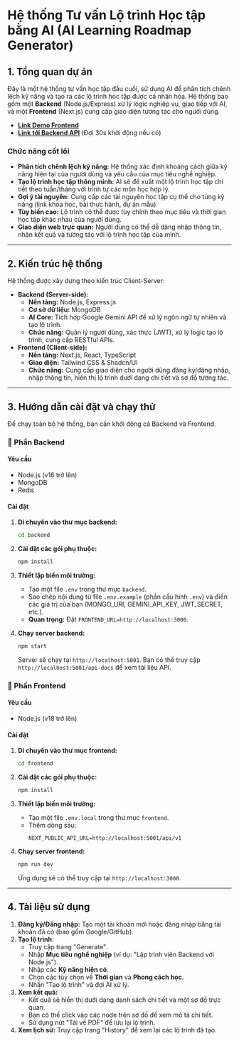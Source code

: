 # Hệ thống Tư vấn Lộ trình Học tập bằng AI (AI Learning Roadmap Generator)

<!-- ![AI Roadmap Generator](https://placehold.co/800x400/020817/FFFFFF?text=AI+Learning+Roadmap+Generator) -->

## 1. Tổng quan dự án

Đây là một hệ thống tư vấn học tập đầu cuối, sử dụng AI để phân tích chênh lệch kỹ năng và tạo ra các lộ trình học tập được cá nhân hóa. Hệ thống bao gồm một **Backend** (Node.js/Express) xử lý logic nghiệp vụ, giao tiếp với AI, và một **Frontend** (Next.js) cung cấp giao diện tương tác cho người dùng.

- **[Link Demo Frontend](https://ai-frontend-roadmap.vercel.app/)**
- **[Link tới Backend API](https://ai-backend-roadmap.onrender.com/)** (Đợi 30s khởi động nếu có)

### Chức năng cốt lõi

- **Phân tích chênh lệch kỹ năng:** Hệ thống xác định khoảng cách giữa kỹ năng hiện tại của người dùng và yêu cầu của mục tiêu nghề nghiệp.
- **Tạo lộ trình học tập thông minh:** AI sẽ đề xuất một lộ trình học tập chi tiết theo tuần/tháng với trình tự các môn học hợp lý.
- **Gợi ý tài nguyên:** Cung cấp các tài nguyên học tập cụ thể cho từng kỹ năng (link khóa học, bài thực hành, dự án mẫu).
- **Tùy biến cao:** Lộ trình có thể được tùy chỉnh theo mục tiêu và thời gian học tập khác nhau của người dùng.
- **Giao diện web trực quan:** Người dùng có thể dễ dàng nhập thông tin, nhận kết quả và tương tác với lộ trình học tập của mình.

---

## 2. Kiến trúc hệ thống

Hệ thống được xây dựng theo kiến trúc Client-Server:

- **Backend (Server-side):**
    - **Nền tảng:** Node.js, Express.js
    - **Cơ sở dữ liệu:** MongoDB
    - **AI Core:** Tích hợp Google Gemini API để xử lý ngôn ngữ tự nhiên và tạo lộ trình.
    - **Chức năng:** Quản lý người dùng, xác thực (JWT), xử lý logic tạo lộ trình, cung cấp RESTful APIs.
- **Frontend (Client-side):**
    - **Nền tảng:** Next.js, React, TypeScript
    - **Giao diện:** Tailwind CSS & Shadcn/UI
    - **Chức năng:** Cung cấp giao diện cho người dùng đăng ký/đăng nhập, nhập thông tin, hiển thị lộ trình dưới dạng chi tiết và sơ đồ tương tác.

---

## 3. Hướng dẫn cài đặt và chạy thử

Để chạy toàn bộ hệ thống, bạn cần khởi động cả Backend và Frontend.

### 🚀 Phần Backend

#### Yêu cầu

- Node.js (v16 trở lên)
- MongoDB
- Redis

#### Cài đặt

1.  **Di chuyển vào thư mục backend:**
    ```bash
    cd backend
    ```
2.  **Cài đặt các gói phụ thuộc:**
    ```bash
    npm install
    ```
3.  **Thiết lập biến môi trường:**
    -   Tạo một file `.env` trong thư mục `backend`.
    -   Sao chép nội dung từ file `.env.example` (phần cấu hình `.env`) và điền các giá trị của bạn (MONGO_URI, GEMINI_API_KEY, JWT_SECRET, etc.).
    -   **Quan trọng:** Đặt `FRONTEND_URL=http://localhost:3000`.

4.  **Chạy server backend:**
    ```bash
    npm start
    ```
    Server sẽ chạy tại `http://localhost:5001`. Bạn có thể truy cập `http://localhost:5001/api-docs` để xem tài liệu API.

### 🚀 Phần Frontend

#### Yêu cầu

- Node.js (v18 trở lên)

#### Cài đặt

1.  **Di chuyển vào thư mục frontend:**
    ```bash
    cd frontend
    ```
2.  **Cài đặt các gói phụ thuộc:**
    ```bash
    npm install
    ```
3.  **Thiết lập biến môi trường:**
    -   Tạo một file `.env.local` trong thư mục `frontend`.
    -   Thêm dòng sau:
        ```env
        NEXT_PUBLIC_API_URL=http://localhost:5001/api/v1
        ```

4.  **Chạy server frontend:**
    ```bash
    npm run dev
    ```
    Ứng dụng sẽ có thể truy cập tại `http://localhost:3000`.

---

## 4. Tài liệu sử dụng

1.  **Đăng ký/Đăng nhập:** Tạo một tài khoản mới hoặc đăng nhập bằng tài khoản đã có (bao gồm Google/GitHub).
2.  **Tạo lộ trình:**
    -   Truy cập trang "Generate".
    -   Nhập **Mục tiêu nghề nghiệp** (ví dụ: "Lập trình viên Backend với Node.js").
    -   Nhập các **Kỹ năng hiện có**.
    -   Chọn các tùy chọn về **Thời gian** và **Phong cách học**.
    -   Nhấn "Tạo lộ trình" và đợi AI xử lý.
3.  **Xem kết quả:**
    -   Kết quả sẽ hiển thị dưới dạng danh sách chi tiết và một sơ đồ trực quan.
    -   Bạn có thể click vào các node trên sơ đồ để xem mô tả chi tiết.
    -   Sử dụng nút "Tải về PDF" để lưu lại lộ trình.
4.  **Xem lịch sử:** Truy cập trang "History" để xem lại các lộ trình đã tạo.
